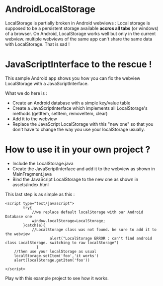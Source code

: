 AndroidLocalStorage
===================

LocalStorage is partially broken in Android webviews : Local storage is supposed to be a persistent storage available **accros all tabs** (or windows) of a browser.
On Android, LocalStorage works well but only in the current webview. multiple webviews of the same app can't share the same data with LocalStorage.
That is sad !


JavaScriptInterface to the rescue !
===================================

This sample Android app shows you how you can fix the webview LocalStorage with a JavaScriptInterface.

What we do here is :

* Create an Android database with a simple key/value table
* Create a JavaScriptInterface which implements all LocalStorage's methods (getItem, setItem, removeItem, clear)
* Add it to the webview
* Replace the JavaScript LocalStorage with this "new one" so that you don't have to change the way you use your localStorage usually.

How to use it in your own project ?
===================================

* Include the LocalStorage.java
* Create the JavaScriptInterface and add it to the webview as shown in MainFragment.java
* Bind the JavaScript LocalStorage to the new one as shown in assets/index.html

This last step is as simple as this :

    <script type="text/javascript">
	        try{
	            //we replace default localStorage with our Android Database one
	            window.localStorage=LocalStorage;    
	        }catch(e){
	            //LocalStorage class was not found. be sure to add it to the webview
			         	alert("LocalStorage ERROR : can't find android class LocalStorage. switching to raw localStorage")		        
			      }
        //then use your localStorage as usual
        localStorage.setItem('foo','it works')
        alert(localStorage.getItem('foo'))
        
    </script>



Play with this example project to see how it works. 

